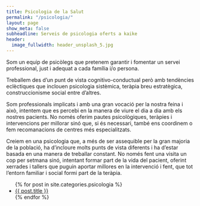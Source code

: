 ```yaml
---
title: Psicologia de la Salut
permalink: "/psicologia/"
layout: page
show_meta: false
subheadline: Serveis de psicologia oferts a kaike
header:
  image_fullwidth: header_unsplash_5.jpg
---
```

Som un equip de psicòlegs que pretenem garantir i fomentar un servei professional, just i adequat a cada família i/o persona.

Treballem des d’un punt de vista cognitivo-conductual però amb tendències eclèctiques que inclouen psicologia sistèmica, teràpia breu estratègica, construccionisme social entre d’altres.

Som professionals implicats i amb una gran vocació per la nostra feina i això, intentem que es percebi en la manera de viure el dia a dia amb els nostres pacients. No només oferim pautes psicològiques, teràpies i intervencions per millorar sinó que, si és necessari, també ens coordinem o fem recomanacions de centres més especialitzats.

Creiem en una psicologia que, a més de ser assequible per la gran majoria de la població, ha d’incloure molts punts de vista diferents i ha d’estar basada en una manera de treballar constant. No només fent una visita un cop per setmana sinó, intentant formar part de la vida del pacient, oferint xerrades i tallers que puguin aportar millores en la intervenció i fent, que tot l’entorn familiar i social formi part de la teràpia.


<ul>
    {% for post in site.categories.psicologia %}
    <li><a href="{{ site.url }}{{ site.baseurl }}{{ post.url }}">{{ post.title }}</a></li>
    {% endfor %}
</ul>
